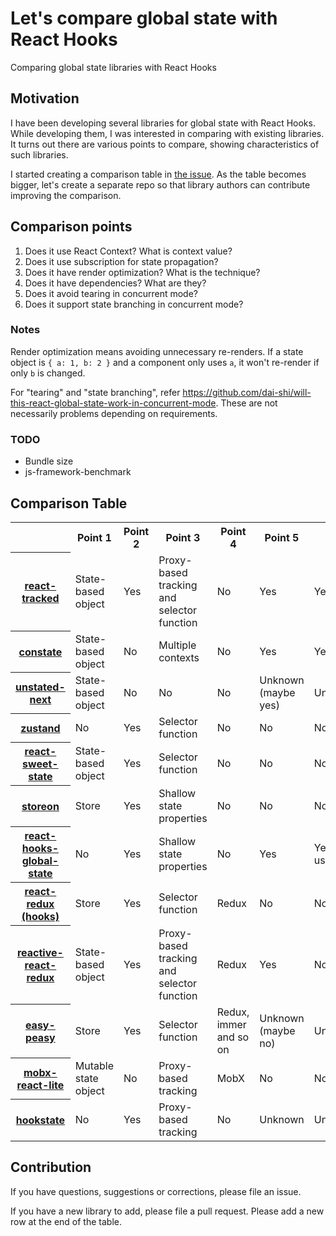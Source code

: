 # Let's compare global state with React Hooks

Comparing global state libraries with React Hooks

## Motivation

I have been developing several libraries for global state with React Hooks.
While developing them, I was interested in comparing with existing libraries.
It turns out there are various points to compare,
showing characteristics of such libraries.

I started creating a comparison table in
[the issue](https://github.com/dai-shi/react-tracked/issues/1).
As the table becomes bigger, let's create a separate repo
so that library authors can contribute improving the comparison.

## Comparison points

1. Does it use React Context? What is context value?
2. Does it use subscription for state propagation?
3. Does it have render optimization? What is the technique?
4. Does it have dependencies? What are they?
5. Does it avoid tearing in concurrent mode?
6. Does it support state branching in concurrent mode?

### Notes

Render optimization means avoiding unnecessary re-renders.
If a state object is `{ a: 1, b: 2 }` and a component only uses `a`,
it won't re-render if only `b` is changed.

For "tearing" and "state branching", refer
<https://github.com/dai-shi/will-this-react-global-state-work-in-concurrent-mode>.
These are not necessarily problems depending on requirements.

### TODO

- Bundle size
- js-framework-benchmark

## Comparison Table

<table>

<tr>
<th></th>
<th>Point 1</th>
<th>Point 2</th>
<th>Point 3</th>
<th>Point 4</th>
<th>Point 5</th>
<th>Point 6</th>
</tr>


<tr>
<th><a href="https://github.com/dai-shi/react-tracked">react-tracked</a></th>
<td>State-based object</td>
<td>Yes</td>
<td>Proxy-based tracking and selector function</td>
<td>No</td>
<td>Yes</td>
<td>Yes</td>
</tr>


<tr>
<th><a href="https://github.com/diegohaz/constate">constate</a></th>
<td>State-based object</td>
<td>No</td>
<td>Multiple contexts</td>
<td>No</td>
<td>Yes</td>
<td>Yes</td>
</tr>


<tr>
<th><a href="https://github.com/jamiebuilds/unstated-next">unstated-next</a></th>
<td>State-based object</td>
<td>No</td>
<td>No</td>
<td>No</td>
<td>Unknown (maybe yes)</td>
<td>Unknown (maybe yes)</td>
</tr>


<tr>
<th><a href="https://github.com/react-spring/zustand">zustand</a></th>
<td>No</td>
<td>Yes</td>
<td>Selector function</td>
<td>No</td>
<td>No</td>
<td>No</td>
</tr>


<tr>
<th><a href="https://github.com/atlassian/react-sweet-state">react-sweet-state</a></th>
<td>State-based object</td>
<td>Yes</td>
<td>Selector function</td>
<td>No</td>
<td>No</td>
<td>No</td>
</tr>


<tr>
<th><a href="https://github.com/storeon/storeon">storeon</a></th>
<td>Store</td>
<td>Yes</td>
<td>Shallow state properties</td>
<td>No</td>
<td>No</td>
<td>No</td>
</tr>


<tr>
<th><a href="https://github.com/dai-shi/react-hooks-global-state">react-hooks-global-state</a></th>
<td>No</td>
<td>Yes</td>
<td>Shallow state properties</td>
<td>No</td>
<td>Yes</td>
<td>Yes (w/ useGlobalStateProvider)</td>
</tr>


<tr>
<th><a href="https://github.com/reduxjs/react-redux">react-redux (hooks)</a></th>
<td>Store</td>
<td>Yes</td>
<td>Selector function</td>
<td>Redux</td>
<td>No</td>
<td>No</td>
</tr>


<tr>
<th><a href="https://github.com/dai-shi/reactive-react-redux">reactive-react-redux</a></th>
<td>State-based object</td>
<td>Yes</td>
<td>Proxy-based tracking and selector function</td>
<td>Redux</td>
<td>Yes</td>
<td>No</td>
</tr>


<tr>
<th><a href="https://github.com/ctrlplusb/easy-peasy">easy-peasy</a></th>
<td>Store</td>
<td>Yes</td>
<td>Selector function</td>
<td>Redux, immer and so on</td>
<td>Unknown (maybe no)</td>
<td>Unknown (maybe no)</td>
</tr>


<tr>
<th><a href="https://github.com/mobxjs/mobx-react-lite">mobx-react-lite</a></th>
<td>Mutable state object</td>
<td>No</td>
<td>Proxy-based tracking</td>
<td>MobX</td>
<td>No</td>
<td>No</td>
</tr>


<tr>
<th><a href="https://github.com/avkonst/hookstate">hookstate</a></th>
<td>No</td>
<td>Yes</td>
<td>Proxy-based tracking</td>
<td>No</td>
<td>Unknown</td>
<td>Unknown</td>
</tr>


</table>

## Contribution

If you have questions, suggestions or corrections, please file an issue.

If you have a new library to add, please file a pull request. Please add a new row at the end of the table.
